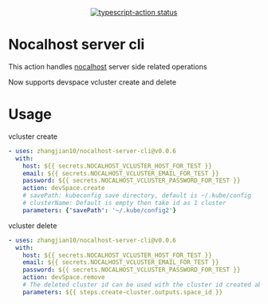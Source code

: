 <p align="center">
  <a href="https://github.com/actions/typescript-action/actions"><img alt="typescript-action status" src="https://github.com/actions/typescript-action/workflows/build-test/badge.svg"></a>
</p>

# Nocalhost server cli

This action handles [nocalhost](https://nocalhost.dev/zh-CN/docs/introduction) server side related operations

Now supports devspace vcluster create and delete

# Usage

vcluster create

```yaml
- uses: zhangjian10/nocalhost-server-cli@v0.0.6
  with:
    host: ${{ secrets.NOCALHOST_VCLUSTER_HOST_FOR_TEST }}
    email: ${{ secrets.NOCALHOST_VCLUSTER_EMAIL_FOR_TEST }}
    password: ${{ secrets.NOCALHOST_VCLUSTER_PASSWORD_FOR_TEST }}
    action: devSpace.create
    # savePath: kubeconfig save directory, default is ~/.kube/config
    # clusterName: Default is empty then take id as 1 cluster
    parameters: {'savePath': '~/.kube/config2'}
```

vcluster delete

```yaml
- uses: zhangjian10/nocalhost-server-cli@v0.0.6
  with:
    host: ${{ secrets.NOCALHOST_VCLUSTER_HOST_FOR_TEST }}
    email: ${{ secrets.NOCALHOST_VCLUSTER_EMAIL_FOR_TEST }}
    password: ${{ secrets.NOCALHOST_VCLUSTER_PASSWORD_FOR_TEST }}
    action: devSpace.remove
    # The deleted cluster id can be used with the cluster id created above
    parameters: ${{ steps.create-cluster.outputs.space_id }}
```
